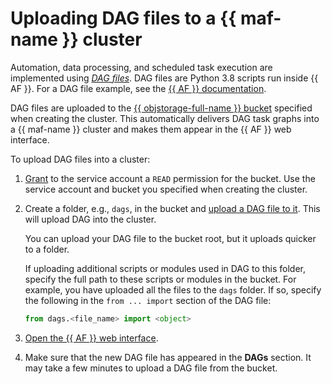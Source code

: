 # Uploading DAG files to a {{ maf-name }} cluster

Automation, data processing, and scheduled task execution are implemented using _[DAG files](../concepts/index.md#about-the-service)_. DAG files are Python 3.8 scripts run inside {{ AF }}. For a DAG file example, see the [{{ AF }} documentation](https://airflow.apache.org/docs/apache-airflow/stable/tutorial/fundamentals.html).

DAG files are uploaded to the [{{ objstorage-full-name }} bucket](../../storage/concepts/bucket.md) specified when creating the cluster. This automatically delivers DAG task graphs into a {{ maf-name }} cluster and makes them appear in the {{ AF }} web interface.

To upload DAG files into a cluster:

1. [Grant](../../storage/operations/buckets/edit-acl.md) to the service account a `READ` permission for the bucket. Use the service account and bucket you specified when creating the cluster.
1. Create a folder, e.g., `dags`, in the bucket and [upload a DAG file to it](../../storage/operations/objects/upload.md#simple). This will upload DAG into the cluster.

   You can upload your DAG file to the bucket root, but it uploads quicker to a folder.

   If uploading additional scripts or modules used in DAG to this folder, specify the full path to these scripts or modules in the bucket. For example, you have uploaded all the files to the `dags` folder. If so, specify the following in the `from ... import` section of the DAG file:

   ```python
   from dags.<file_name> import <object>
   ```

1. [Open the {{ AF }} web interface](af-interfaces.md#web-gui).
1. Make sure that the new DAG file has appeared in the **DAGs** section. It may take a few minutes to upload a DAG file from the bucket.
